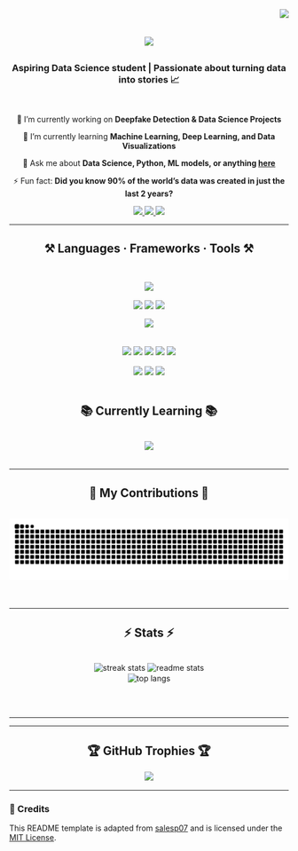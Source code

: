 <img align="right" src="https://visitor-badge.laobi.icu/badge?page_id=parvithaC29.parvithaC29" />

<h1 align="center">
  <img src="https://readme-typing-svg.herokuapp.com/?font=Righteous&size=28&color=00BFFF&center=true&vCenter=true&width=600&height=60&duration=4000&lines=Hey+there👋;I'm+Parvitha;Python+•+ML+•+Data+Science+Enthusiast;Exploring+AI+%26+Machine+Learning;Welcome+to+my+GitHub!" />
</h1>

<h3 align="center">Aspiring Data Science student | Passionate about turning data into stories 📈</h3>

<br/>

<div align="center">
 
 🔭 I’m currently working on **Deepfake Detection & Data Science Projects** 
 
 🌱 I’m currently learning **Machine Learning, Deep Learning, and Data Visualizations**  

💬 Ask me about **Data Science, Python, ML models, or anything [here](https://github.com/Parvitha/issues)**  

⚡ Fun fact: **Did you know 90% of the world’s data was created in just the last 2 years?**  

 </div>
 
<div align="center"> 
  <!-- Gmail -->
  <a href="mailto:parvithac31@gmail.com">
    <img src="https://img.shields.io/badge/Gmail-D14836?style=for-the-badge&logo=gmail&logoColor=white" />
  </a>

  <!-- GitHub -->
  <a href="https://github.com/parvithaC29" target="_blank">
    <img src="https://img.shields.io/badge/GitHub-333333?style=for-the-badge&logo=github&logoColor=white" />
  </a>

  <!-- Kaggle -->
  <a href="https://www.kaggle.com/parvithac31" target="_blank">
    <img src="https://img.shields.io/badge/Kaggle-20BEFF?style=for-the-badge&logo=kaggle&logoColor=white" />
  </a>
</div>

 <hr/>

<h2 align="center">⚒️ Languages · Frameworks · Tools ⚒️</h2>
<br/>

<div align="center">

<!-- Core Programming & Tools -->
<img src="https://skillicons.dev/icons?i=python,c,java,git,github,vscode" /><br>

<!-- Data Science & Backend Tools -->
<img src="https://skillicons.dev/icons?i=mysql,mongodb" />
<img src="https://img.shields.io/badge/SQL-4479A1?style=for-the-badge&logo=postgresql&logoColor=white" />
<img src="https://img.shields.io/badge/NoSQL-4DB33D?style=for-the-badge&logo=mongodb&logoColor=white" /><br>

<!-- Web / Frontend Extras -->
<img src="https://skillicons.dev/icons?i=html,css,javascript" /><br><br>

<!-- Data Science Libraries -->
<img src="https://img.shields.io/badge/Pandas-150458?style=for-the-badge&logo=pandas&logoColor=white" />
<img src="https://img.shields.io/badge/NumPy-013243?style=for-the-badge&logo=numpy&logoColor=white" />
<img src="https://img.shields.io/badge/Scikit--Learn-F7931E?style=for-the-badge&logo=scikit-learn&logoColor=white" />
<img src="https://img.shields.io/badge/Matplotlib-ffffff?style=for-the-badge&logo=plotly&logoColor=black" />
<img src="https://img.shields.io/badge/Seaborn-008080?style=for-the-badge&logo=python&logoColor=white" /><br><br>

<!-- Data Analytics Tools -->
<img src="https://img.shields.io/badge/Power%20BI-F2C811?style=for-the-badge&logo=powerbi&logoColor=black" />
<img src="https://img.shields.io/badge/Tableau-E97627?style=for-the-badge&logo=tableau&logoColor=white" />
<img src="https://img.shields.io/badge/Excel-217346?style=for-the-badge&logo=microsoft-excel&logoColor=white" />

</div>

<br/>

<h2 align="center">📚 Currently Learning 📚</h2>
<br/>

<div align="center">

<img src="https://skillicons.dev/icons?i=r,flask,tensorflow,pytorch" />

</div>

<br/>
<hr/>

<div align="center">
  <h2>🐍 My Contributions 🐍</h2>
  <br>
  <img alt="snake eating my contributions" src="https://raw.githubusercontent.com/parvithaC29/parvithaC29/output/github-contribution-grid-snake.svg" />
  <br/><br/><br/>
</div>

<hr/>

<h2 align="center">⚡ Stats ⚡</h2>
<br>
<div align=center>
  
  <!-- Streak Stats -->
  <img width=390 src="https://github-readme-streak-stats-salesp07.vercel.app/?user=parvithaC29&count_private=true&theme=react&border_radius=10" alt="streak stats"/>
  
  <!-- GitHub Stats -->
  <img width=390 src="https://github-readme-stats-salesp07.vercel.app/api?username=parvithaC29&count_private=true&show_icons=true&theme=react&rank_icon=github&border_radius=10" alt="readme stats" />
  
  <br/>
  
  <!-- Top Languages -->
  <img width=325 align="center" src="https://github-readme-stats-salesp07.vercel.app/api/top-langs/?username=parvithaC29&hide=HTML&langs_count=8&layout=compact&theme=react&border_radius=10&size_weight=0.5&count_weight=0.5&exclude_repo=github-readme-stats" alt="top langs" />

</div>

<br/><br/>

<hr/>

<hr>

<h2 style="text-align:center;">🏆 GitHub Trophies 🏆</h2>

<div style="text-align:center;">
  <img src="https://github-profile-trophy.vercel.app/?username=parvithaC29&theme=algolia&column=6&margin-w=15&margin-h=15" style="max-width:100%; height:auto;" />
</div>

<hr>

### 📌 Credits
This README template is adapted from [salesp07](https://github.com/salesp07) and is licensed under the [MIT License](https://opensource.org/licenses/MIT).
